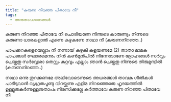 ```yaml
---
title: "കരുണ നിറഞ്ഞ പിതാവേ നീ"
tags:
  - അനുതാപഗാനങ്ങൾ
---
```

കരുണ നിറഞ്ഞ പിതാവേ നീ
ചൊരിയണേ നിന്നുടെ കാരുണ്യം
നിന്നുടെ കരുണാ ധാരകളാൽ
എന്നെ കഴുകണേ നാഥാ നീ
(കരുണനിറഞ്ഞ..)

പാപക്കറകളെയെല്ലാം നീ
നന്നായ്‌ കഴുകി കളയണമേ (2)
താതാ മാമക പാപങ്ങൾ
ഘോരമെന്നും നിന്‍ കണ്‍മുന്‍പില്‍
നിന്നോടാണേ ദ്രോഹങ്ങള്‍
സര്‍വ്വം ചെയ്തതു സര്‍വ്വേശാ
തെറ്റും കുറ്റവും എല്ലാം ഞാന്‍
ചെയ്തതു നിന്നുടെ തിരുമുമ്പിൽ
(കരുണനിറഞ്ഞ..)

നാഥാ ഒന്നു തുറക്കണമേ
അലിവോടെന്നുടെ അധരങ്ങൾ
താവക ഗീതികള്‍ പാടിടുവാന്‍
വ്യഗ്രതപൂണ്ടു വിറയ്ക്കുന്നു
എളിമ നിറഞ്ഞൊരു ഹൃദയത്തില്‍
ഉള്ളുതകർന്നുള്ളനുതാപം
നിരസിക്കല്ലേ കർത്താവേ
കരുണ നിറഞ്ഞ പിതാവേ നീ